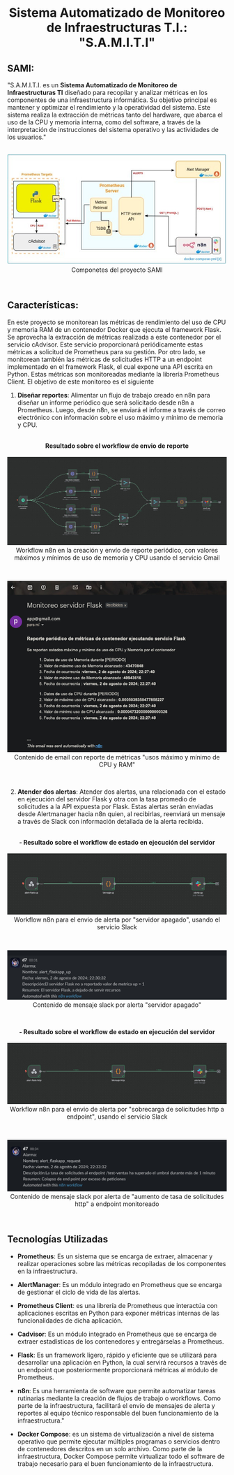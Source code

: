 <h1 align="center">Sistema Automatizado de Monitoreo de Infraestructuras T.I.: "S.A.M.I.T.I"</h1>

## SAMI:

"S.A.M.I.T.I. es un **Sistema Automatizado de Monitoreo de Infraestructuras TI** diseñado para recopilar y analizar métricas en los componentes de una infraestructura informática. Su objetivo principal es mantener y optimizar el rendimiento y la operatividad del sistema.
Este sistema realiza la extracción de métricas tanto del hardware, que abarca el uso de la CPU y memoria interna, como del software, a través de la interpretación de instrucciones del sistema operativo y las actividades de los usuarios."</br></br>

<p align="center">
  <img src="./documentos/img-readme/modulos-SAMI.jpg" alt="Componetes del proyecto" style="max-width: 100%" /></br>
  <span style="font-size: 13;">Componetes del proyecto SAMI</span>
  </p></br>

## Características:

En este proyecto se monitorean las métricas de rendimiento del uso de CPU y memoria RAM de un contenedor Docker que ejecuta el framework Flask. Se aprovecha la extracción de métricas realizada a este contenedor por el servicio cAdvisor. Este servicio proporcionará periódicamente estas métricas a solicitud de Prometheus para su gestión. Por otro lado, se monitorean también las métricas de solicitudes HTTP a un endpoint implementado en el framework Flask, el cual expone una API escrita en Python. Estas métricas son monitoreadas mediante la librería Prometheus Client. El objetivo de este monitoreo es el siguiente

1. **Diseñar reportes**: Alimentar un flujo de trabajo creado en n8n para diseñar un informe periódico que será solicitado desde n8n a Prometheus. Luego, desde n8n, se enviará el informe a través de correo electrónico con información sobre el uso máximo y mínimo de memoria y CPU.</br></br>

<p align="center">
<strong> Resultado sobre el workflow de envio de reporte</strong></br></br>
  <img src="./documentos/img-readme/mvp-sami-reporte.jpg" alt="Workflow n8n para la creación de reporte"/> </br>
  <span style="font-size: 13;">Workflow n8n en la creación y envío de reporte periódico, con valores máximos y mínimos de uso de memoria y CPU usando el servicio Gmail</span>
  </p></br>

<p align="center">
  <img src="./documentos/img-readme/email-reporte.jpg" alt="Contenido de email con reporte de métricas usos máximo y mínimo de CPU y RAM" /></br>
  <span style="font-size: 13;">Contenido de email con reporte de métricas "usos máximo y mínimo de CPU y RAM"</span></br>
  </p></br>

2. **Atender dos alertas**: Atender dos alertas, una relacionada con el estado en ejecución del servidor Flask y otra con la tasa promedio de solicitudes a la API expuesta por Flask. Estas alertas serán enviadas desde Alertmanager hacia n8n quien, al recibirlas, reenviará un mensaje a través de Slack con información detallada de la alerta recibida. </br></br>

  <p align="center">
  <strong> - Resultado sobre el workflow de estado en ejecución del servidor</strong></br></br>
    <img src="./documentos/img-readme/mvp-sami-alert-up.jpg" alt="Workflow n8n para el envio de alerta por servidor apagado, usando el servicio Slack" /> </br>
    <span style="font-size: 13;">Workflow n8n para el envio de alerta por "servidor apagado", usando el servicio Slack</span>
  </p></br>

 <p align="center">
  <img src="./documentos/img-readme/alert_flaskapp_up.jpg" alt="Contenido de mensaje slack por alerta servidor apagado"/></br>
  <span style="font-size: 13;">Contenido de mensaje slack por alerta "servidor apagado"</span>
  </p></br>

  <p align="center">
  <strong> - Resultado sobre el workflow de estado en ejecución del servidor</strong></br></br>
  <img src="./documentos/img-readme/mvp-sami-alert-http.jpg" alt="Contenido de mensaje slack por alerta desobrecarga de solicitudes http"  /></br>
  <span style="font-size: 13;">Workflow n8n para el envio de alerta por "sobrecarga de solicitudes http a endpoint", usando el servicio Slack</span>
  </p></br>

  <p align="center">
  <img src="./documentos/img-readme/alert_flaskapp_request.jpg" alt="Contenido de mensaje slack por aumento de tasa de solicitudes http a endpoint"  /></br>
  <span style="font-size: 13;">Contenido de mensaje slack por alerta de "aumento de tasa de solicitudes http" a endpoint monitoreado</span>
  </p></br>

## Tecnologías Utilizadas

- **Prometheus**: Es un sistema que se encarga de extraer, almacenar y realizar operaciones sobre las métricas recopiladas de los componentes en la infraestructura.

- **AlertManager**: Es un módulo integrado en Prometheus que se encarga de gestionar el ciclo de vida de las alertas.

- **Prometheus Client**: es una librería de Prometheus que interactúa con aplicaciones escritas en Python para exponer métricas internas de las funcionalidades de dicha aplicación.

- **Cadvisor**: Es un módulo integrado en Prometheus que se encarga de extraer estadísticas de los contenedores y entregárselas a Prometheus.

- **Flask**: Es un framework ligero, rápido y eficiente que se utilizará para desarrollar una aplicación en Python, la cual servirá recursos a través de un endpoint que posteriormente proporcionará métricas al módulo de Prometheus.

- **n8n**: Es una herramienta de software que permite automatizar tareas rutinarias mediante la creación de flujos de trabajo o workflows. Como parte de la infraestructura, facilitará el envío de mensajes de alerta y reportes al equipo técnico responsable del buen funcionamiento de la infraestructura."

- **Docker Compose**: es un sistema de virtualización a nivel de sistema operativo que permite ejecutar múltiples programas o servicios dentro de contenedores descritos en un solo archivo. Como parte de la infraestructura, Docker Compose permite virtualizar todo el software de trabajo necesario para el buen funcionamiento de la infraestructura.
